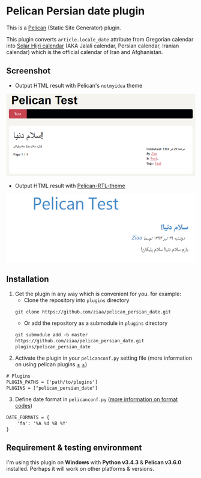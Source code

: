 # Pelican Persian date plugin
This is a [Pelican](http://getpelican.com) (Static Site Generator) plugin.

This plugin converts `article.locale_date` attribute
from Gregorian calendar into [Solar Hijri calendar](https://en.wikipedia.org/wiki/Solar_Hijri_calendar) (AKA Jalali calendar, Persian calendar, Iranian calendar) which is the official calendar of Iran and Afghanistan.

## Screenshot
* Output HTML result with Pelican's `notmyidea` theme

![Persian date screenshot](./Pelican_Persian_Date_screenshot1.PNG "Pelican Persian date plugin screenshot")

* Output HTML result with [Pelican-RTL-theme](https://github.com/ziaa/Pelican-RTL-theme/)

![Persian date screenshot](./Pelican_Persian_Date_screenshot2.PNG "Pelican Persian date plugin screenshot")
## Installation
1. Get the plugin in any way which is convenient for you. for example:
	* Clone the repository into `plugins` directory
	```
	git clone https://github.com/ziaa/pelican_persian_date.git
	```
	* Or add the repository as a submodule in `plugins` directory
	```
	git submodule add -b master https://github.com/ziaa/pelican_persian_date.git plugins/pelican_persian_date
	```
2. Activate the plugin in your `pelicanconf.py` setting file
(more information on using pelican plugins [+](http://docs.getpelican.com/en/latest/plugins.html#how-to-use-plugins)
[+](https://github.com/getpelican/pelican-plugins#how-to-use-plugins))

  ```
  # Plugins
  PLUGIN_PATHS = ['path/to/plugins']
  PLUGINS = ["pelican_persian_date"]
  ```

3. Define date format in `pelicanconf.py` ([more information on format codes](https://docs.python.org/3.4/library/datetime.html?highlight=datetime#strftime-and-strptime-behavior))
```
DATE_FORMATS = {
    'fa': '%A %d %B %Y'
}
```

## Requirement & testing environment
I'm using this plugin on **Windows** with **Python v3.4.3** & **Pelican v3.6.0** installed.
Perhaps it will work on other platforms & versions.
